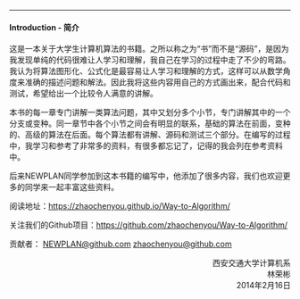 --------
#### Introduction - 简介

<p id="mi">这是一本关于大学生计算机算法的书籍。之所以称之为“书”而不是“源码”，是因为我发现单纯的代码很难让人学习和理解，我自己在学习的过程中走了不少的弯路。我认为将算法图形化、公式化是最容易让人学习和理解的方式，这样可以从数学角度来准确的描述问题和解法。因此我将这些内容用自己的方式画出来，配合代码和测试，希望给出一个比较令人满意的讲解。</p>
<p id="mi">本书的每一章专门讲解一类算法问题，其中又划分多个小节，专门讲解其中的一个分支或变种。同一章节中各个小节之间会有明显的联系，基础的算法在前面，变种的、高级的算法在后面。每个算法都有讲解、源码和测试三个部分。在编写的过程中，我学习和参考了非常多的资料，有很多都忘记了，记得的我会列在参考资料中。</p>
<p id="mi">后来NEWPLAN同学参加到这本书籍的编写中，他添加了很多内容，我们也欢迎更多的同学来一起丰富这些资料。</p>

阅读地址：https://zhaochenyou.github.io/Way-to-Algorithm/

关注我们的Github项目：https://github.com/zhaochenyou/Way-to-Algorithm/

贡献者： NEWPLAN@github.com zhaochenyou@github.com

<p align="right">
西安交通大学计算机系<br>
林荣彬<br>
2014年2月16日<br>
</p>
